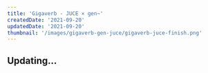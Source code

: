 ```yaml
---
title: 'Gigaverb - JUCE × gen~'
createdDate: '2021-09-20'
updatedDate: '2021-09-20'
thumbnail: '/images/gigaverb-gen-juce/gigaverb-juce-finish.png'
---
```


## Updating...
